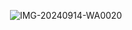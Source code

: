 <img> ![IMG-20240914-WA0020](https://github.com/user-attachments/assets/00b78c75-f400-4f61-a47e-699d5d6eed09)
